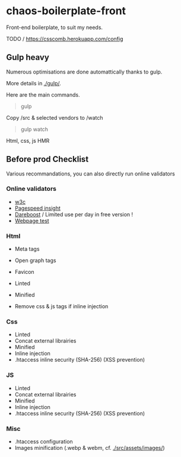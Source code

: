 # chaos-boilerplate-front

Front-end boilerplate, to suit my needs.

TODO / https://csscomb.herokuapp.com/config

## Gulp heavy

Numerous optimisations are done automattically thanks to gulp.

More details in [./gulp/](gulp/).

Here are the main commands.

> gulp

Copy /src & selected vendors to /watch

> gulp watch

Html, css, js HMR


## Before prod Checklist

Various recommandations, you can also directly run online validators

### Online validators

- [w3c](https://validator.w3.org/)
- [Pagespeed insight](https://developers.google.com/speed/pagespeed/insights/)
- [Dareboost](https://www.dareboost.com/fr/) / Limited use per day in free version !
- [Webpage test](https://www.webpagetest.org/)


### Html

- Meta tags
- Open graph tags
- Favicon

- Linted
- Minified
- Remove css & js tags if inline injection


### Css

- Linted
- Concat external librairies
- Minified
- Inline injection
- .htaccess inline security (SHA-256) (XSS prevention)


### JS

- Linted
- Concat external librairies
- Minified
- Inline injection
- .htaccess inline security (SHA-256) (XSS prevention)


### Misc

- .htaccess configuration
- Images minification (.webp & webm, cf. [./src/assets/images/](assets/images/))

